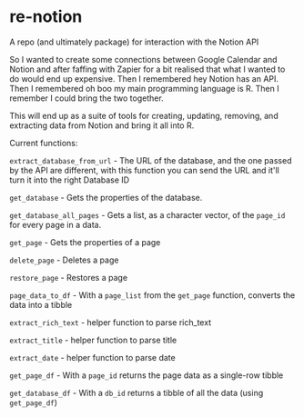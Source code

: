 # re-notion

A repo (and ultimately package) for interaction with the Notion API

So I wanted to create some connections between Google Calendar and Notion and after faffing with Zapier for a bit realised that what I wanted to do would end up expensive. Then I remembered hey Notion has an API. Then I remembered oh boo my main programming language is R. Then I remember I could bring the two together.

This will end up as a suite of tools for creating, updating, removing, and extracting data from Notion and bring it all into R.

Current functions:

`extract_database_from_url` - The URL of the database, and the one passed by the API are different, with this function you can send the URL and it'll turn it into the right Database ID

`get_database` - Gets the properties of the database.

`get_database_all_pages` - Gets a list, as a character vector, of the `page_id` for every page in a data.

`get_page` - Gets the properties of a page

`delete_page` - Deletes a page

`restore_page` - Restores a page

`page_data_to_df` - With a `page_list` from the `get_page` function, converts the data into a tibble

`extract_rich_text` - helper function to parse rich_text

`extract_title` - helper function to parse title

`extract_date` - helper function to parse date

`get_page_df` - With a `page_id` returns the page data as a single-row tibble

`get_database_df` - With a `db_id` returns a tibble of all the data (using `get_page_df`)
